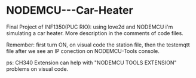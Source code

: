 # NODEMCU---Car-Heater
Final Project of INF1350(PUC RIO): using love2d and NODEMCU i'm simulating a car heater. More description in the comments of code files.

Remember: first turn ON, on visual code the station file, then the testemqtt file after we see an IP conection on NODEMCU-Tools console.

ps: CH340 Extension can help with "NODEMCU TOOLS EXTENSION" problems on visual code.
